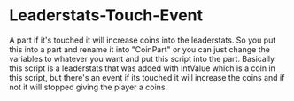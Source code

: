 # Leaderstats-Touch-Event
A part if it's touched it will increase coins into the leaderstats.
So you put this into a part and rename it into "CoinPart" or you can just change the variables to whatever you want and put this script into the part.
Basically this script is a leaderstats that was added with IntValue which is a coin in this script, but there's an event if its touched it will increase the coins and if not it will stopped giving the player a coins.
